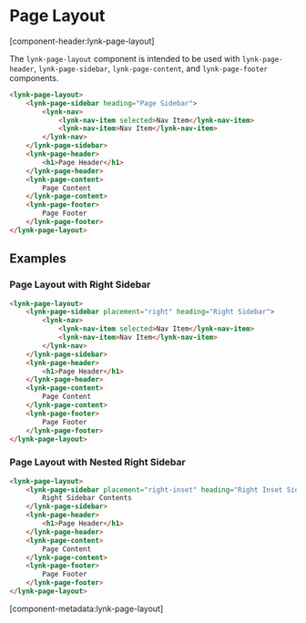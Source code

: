 # Page Layout

[component-header:lynk-page-layout]

The `lynk-page-layout` component is intended to be used with `lynk-page-header`, `lynk-page-sidebar`, `lynk-page-content`, and `lynk-page-footer` components.

```html preview
<lynk-page-layout>
    <lynk-page-sidebar heading="Page Sidebar">
        <lynk-nav>
            <lynk-nav-item selected>Nav Item</lynk-nav-item>
            <lynk-nav-item>Nav Item</lynk-nav-item>
        </lynk-nav>
    </lynk-page-sidebar>
    <lynk-page-header>
        <h1>Page Header</h1>
    </lynk-page-header>
    <lynk-page-content>
        Page Content
    </lynk-page-content>
    <lynk-page-footer>
        Page Footer
    </lynk-page-footer>
</lynk-page-layout>
```

## Examples

### Page Layout with Right Sidebar

```html preview
<lynk-page-layout>
    <lynk-page-sidebar placement="right" heading="Right Sidebar">
        <lynk-nav>
            <lynk-nav-item selected>Nav Item</lynk-nav-item>
            <lynk-nav-item>Nav Item</lynk-nav-item>
        </lynk-nav>
    </lynk-page-sidebar>
    <lynk-page-header>
        <h1>Page Header</h1>
    </lynk-page-header>
    <lynk-page-content>
        Page Content
    </lynk-page-content>
    <lynk-page-footer>
        Page Footer
    </lynk-page-footer>
</lynk-page-layout>
```

### Page Layout with Nested Right Sidebar

```html preview
<lynk-page-layout>
    <lynk-page-sidebar placement="right-inset" heading="Right Inset Sidebar">
        Right Sidebar Contents
    </lynk-page-sidebar>
    <lynk-page-header>
        <h1>Page Header</h1>
    </lynk-page-header>
    <lynk-page-content>
        Page Content
    </lynk-page-content>
    <lynk-page-footer>
        Page Footer
    </lynk-page-footer>
</lynk-page-layout>
```

[component-metadata:lynk-page-layout]
